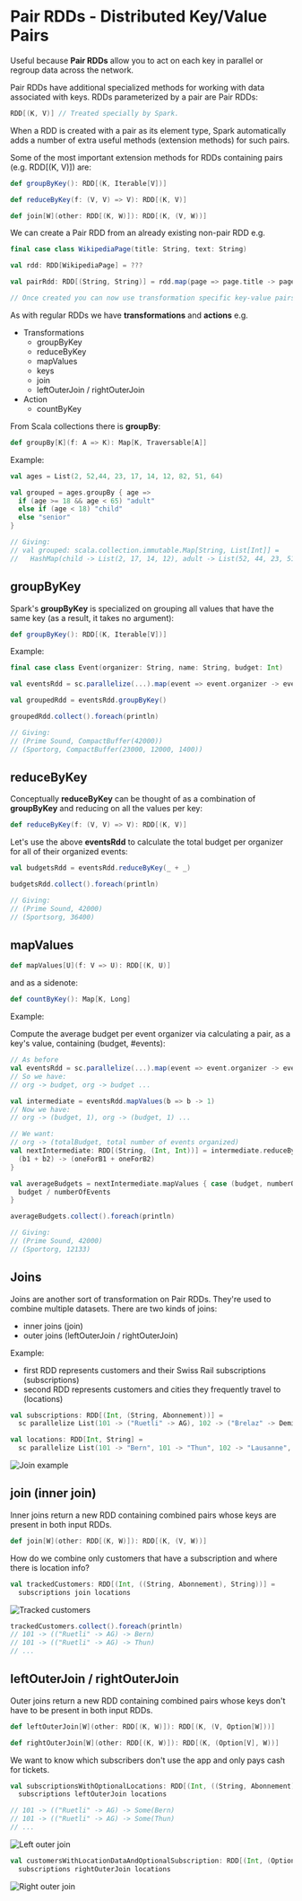 # Pair RDDs - Distributed Key/Value Pairs

Useful because **Pair RDDs** allow you to act on each key in parallel or regroup data across the network.

Pair RDDs have additional specialized methods for working with data associated with keys.
RDDs parameterized by a pair are Pair RDDs:

```scala
RDD[(K, V)] // Treated specially by Spark.
```

When a RDD is created with a pair as its element type, Spark automatically adds a number of extra useful methods (extension methods) for such pairs.

Some of the most important extension methods for RDDs containing pairs (e.g. RDD[(K, V)]) are:
```scala
def groupByKey(): RDD[(K, Iterable[V])]

def reduceByKey(f: (V, V) => V): RDD[(K, V)]

def join[W](other: RDD[(K, W)]): RDD[(K, (V, W))]
```

We can create a Pair RDD from an already existing non-pair RDD e.g.
```scala
final case class WikipediaPage(title: String, text: String)

val rdd: RDD[WikipediaPage] = ???

val pairRdd: RDD[(String, String)] = rdd.map(page => page.title -> page.text)

// Once created you can now use transformation specific key-value pairs such as "reduceByKey", "groupByKey" and "join"
```

As with regular RDDs we have **transformations** and **actions** e.g.

- Transformations
    - groupByKey
    - reduceByKey
    - mapValues
    - keys
    - join
    - leftOuterJoin / rightOuterJoin
- Action
    - countByKey
    
From Scala collections there is **groupBy**:
```scala
def groupBy[K](f: A => K): Map[K, Traversable[A]]
```

Example:
```scala
val ages = List(2, 52,44, 23, 17, 14, 12, 82, 51, 64)

val grouped = ages.groupBy { age =>
  if (age >= 18 && age < 65) "adult"
  else if (age < 18) "child"
  else "senior"
}

// Giving:
// val grouped: scala.collection.immutable.Map[String, List[Int]] =
//   HashMap(child -> List(2, 17, 14, 12), adult -> List(52, 44, 23, 51, 64), senior -> List(82))
```

## groupByKey

Spark's **groupByKey** is specialized on grouping all values that have the same key (as a result, it takes no argument):
```scala
def groupByKey(): RDD[(K, Iterable[V])] 
```

Example:
```scala
final case class Event(organizer: String, name: String, budget: Int)

val eventsRdd = sc.parallelize(...).map(event => event.organizer -> event.budget)

val groupedRdd = eventsRdd.groupByKey()

groupedRdd.collect().foreach(println)

// Giving:
// (Prime Sound, CompactBuffer(42000))
// (Sportorg, CompactBuffer(23000, 12000, 1400))
```

## reduceByKey

Conceptually **reduceByKey** can be thought of as a combination of **groupByKey** and reducing on all the values per key:
```scala
def reduceByKey(f: (V, V) => V): RDD[(K, V)]
```

Let's use the above **eventsRdd** to calculate the total budget per organizer for all of their organized events:
```scala
val budgetsRdd = eventsRdd.reduceByKey(_ + _)

budgetsRdd.collect().foreach(println)

// Giving:
// (Prime Sound, 42000)
// (Sportsorg, 36400)
```

## mapValues

```scala
def mapValues[U](f: V => U): RDD[(K, U)]
```

and as a sidenote:
```scala
def countByKey(): Map[K, Long]
```

Example:

Compute the average budget per event organizer via calculating a pair, as a key's value, containing (budget, #events):
```scala
// As before
val eventsRdd = sc.parallelize(...).map(event => event.organizer -> event.budget)
// So we have:
// org -> budget, org -> budget ...

val intermediate = eventsRdd.mapValues(b => b -> 1)
// Now we have:
// org -> (budget, 1), org -> (budget, 1) ...

// We want:
// org -> (totalBudget, total number of events organized)
val nextIntermediate: RDD[(String, (Int, Int))] = intermediate.reduceByKey { case ((b1, oneForB1), (b2, oneForB2)) =>
  (b1 + b2) -> (oneForB1 + oneForB2)
}

val averageBudgets = nextIntermediate.mapValues { case (budget, numberOfEvents) =>
  budget / numberOfEvents
}

averageBudgets.collect().foreach(println)

// Giving:
// (Prime Sound, 42000)
// (Sportorg, 12133)
```

## Joins

Joins are another sort of transformation on Pair RDDs. They're used to combine multiple datasets. There are two kinds of joins:

- inner joins (join)
- outer joins (leftOuterJoin / rightOuterJoin)

Example:

- first RDD represents customers and their Swiss Rail subscriptions (subscriptions)
- second RDD represents customers and cities they frequently travel to (locations)

```scala
val subscriptions: RDD[(Int, (String, Abonnement))] =
  sc parallelize List(101 -> ("Ruetli" -> AG), 102 -> ("Brelaz" -> DemiTarif), 103 -> ("Gress" -> DemiTarifVisa))

val locations: RDD[Int, String] =
  sc parallelize List(101 -> "Bern", 101 -> "Thun", 102 -> "Lausanne", 102 -> "Geneve", 102 -> "Nyon", 103 -> "Zurich", 103 -> "St-Gallen", 103 -> "Chur")
```

![Join example](images/join.png)

## join (inner join)

Inner joins return a new RDD containing combined pairs whose keys are present in both input RDDs.

```scala
def join[W](other: RDD[(K, W)]): RDD[(K, (V, W))]
```

How do we combine only customers that have a subscription and where there is location info?

```scala
val trackedCustomers: RDD[(Int, ((String, Abonnement), String))] =
  subscriptions join locations
```

![Tracked customers](images/tracked-customers.png)

```scala
trackedCustomers.collect().foreach(println)
// 101 -> (("Ruetli" -> AG) -> Bern)
// 101 -> (("Ruetli" -> AG) -> Thun)
// ...
```

## leftOuterJoin / rightOuterJoin

Outer joins return a new RDD containing combined pairs whose keys don't have to be present in both input RDDs.

```scala
def leftOuterJoin[W](other: RDD[(K, W)]): RDD[(K, (V, Option[W]))]

def rightOuterJoin[W](other: RDD[(K, W)]): RDD[(K, (Option[V], W))]
```

We want to know which subscribers don't use the app and only pays cash for tickets.

```scala
val subscriptionsWithOptionalLocations: RDD[(Int, ((String, Abonnement), Option[String]))] =
  subscriptions leftOuterJoin locations

// 101 -> (("Ruetli" -> AG) -> Some(Bern)
// 101 -> (("Ruetli" -> AG) -> Some(Thun)
// ...
```

![Left outer join](images/left-outer-join.png)

```scala
val customersWithLocationDataAndOptionalSubscription: RDD[(Int, (Option[(String, Abonnement)], String))] =
  subscriptions rightOuterJoin locations
```

![Right outer join](images/right-outer-join.png)